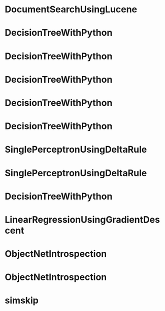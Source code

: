 # DocumentSearchUsingLucene
# DecisionTreeWithPython
# DecisionTreeWithPython
# DecisionTreeWithPython
# DecisionTreeWithPython
# DecisionTreeWithPython
# SinglePerceptronUsingDeltaRule
# SinglePerceptronUsingDeltaRule
# DecisionTreeWithPython
# LinearRegressionUsingGradientDescent
# ObjectNetIntrospection
# ObjectNetIntrospection
# simskip
